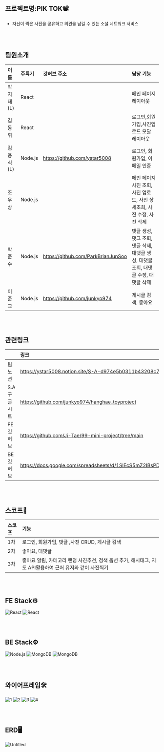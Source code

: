 ## 프로젝트명:PIK TOK📽
 - 자신이 찍은 사진을 공유하고 의견을 남길 수 있는 소셜 네트워크 서비스

 </br></br>
## 팀원소개
|이름|주특기|깃허브 주소|담당 기능|
|:---|:------|:---|:---|
|박지태(L)|React||메인 페이지 레이아웃|
|김동휘|React||로그인,회원가입,사진업로드 모달 레이아웃|
|김용식(L)|Node.js|https://github.com/ystar5008| 로그인, 회원가입, 이메일 인증|
|조우상|Node.js||메인 페이지 사진 조회, 사진 업로드, 사진 상세조희, 사진 수정, 사진 삭제 |
|박준수|Node.js|https://github.com/ParkBrianJunSoo|댓글 생성, 댓그 조회, 댓글 삭제, 대댓글 생성, 대댓글 조회, 대댓글 수정, 대댓글 삭제|
|이준교|Node.js|https://github.com/junkyo974|게시글 검색, 좋아요|

</br></br>
## 관련링크
||링크|
|:---|:------|
|팀 노션|https://ystar5008.notion.site/S-A-d974e5b0311b43208c76fee84ba65242|
|S.A 구글시트|https://github.com/junkyo974/hanghae_toyproject|
|FE 깃허브|https://github.com/Ji-Tae/99-mini-project/tree/main|
|BE 깃허브|https://docs.google.com/spreadsheets/d/1SlEcS5mZ2IBsPD7mMMmkCKhvKdICLsHAcazzd12BQME/edit#gid=877753956|

</br></br>
## 스코프🛒
|스코프|기능|
|:---|:------|
|1차|로그인, 회원가입, 댓글 ,사진 CRUD, 게시글 검색|
|2차|좋아요, 대댓글|
|3차|좋아요 알림, 카테고리 랜덤 사진추천, 검색 옵션 추가, 해시태그, 지도 API활용하여 근처 유저와 같이 사진찍기|

</br></br>
## FE Stack⚙
<p>
  <img src="https://img.shields.io/badge/-React-%2361DAFB?style=flat-square&logo=react&logoColor=white" alt="React">
  <img src="https://img.shields.io/badge/-Swiper-6332F6?style=flat-square&logo=swiper&logoColor=black" alt="React">
</p>

</br></br>
## BE Stack⚙
<p>
  <img src="https://img.shields.io/badge/-Node.js-%339933?style=flat-square&logo=node.js&logoColor=white" alt="Node.js">
  <img src="https://img.shields.io/badge/-MongoDB-47A248?style=flat-square&logo=mongodb&logoColor=white" alt="MongoDB">
  <img src="https://img.shields.io/badge/-Mongoose-880000?style=flat-square&logo=mongoose&logoColor=white" alt="MongoDB">
</p>

</br></br>
## 와이어프레임🛠
![1](https://user-images.githubusercontent.com/96641210/236680252-0f15dbb2-9110-4b3a-84d4-aa951bb61381.jpg)
![2](https://user-images.githubusercontent.com/96641210/236680256-62bd7734-72fd-4325-9092-e908ed19f746.jpg)
![3](https://user-images.githubusercontent.com/96641210/236680258-9bf68e83-2f16-47db-802e-8f32025fc93f.jpg)
![4](https://user-images.githubusercontent.com/96641210/236680261-6d09c735-a920-4026-a7c0-c998cfef384f.jpg)

</br></br>
## ERD🖥
![Untitled](https://user-images.githubusercontent.com/96641210/236680223-3a149814-03ae-478f-b321-b339a9b57f79.png)

